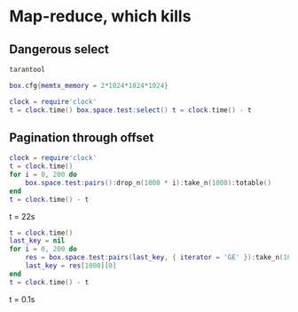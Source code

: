 # Map-reduce, which kills

## Dangerous select

```bash
tarantool
```

```lua
box.cfg{memtx_memory = 2*1024*1024*1024}
```

```lua
clock = require'clock'
t = clock.time() box.space.test:select() t = clock.time() - t
```

## Pagination through offset

```lua
clock = require'clock'
t = clock.time()
for i = 0, 200 do
    box.space.test:pairs():drop_n(1000 * i):take_n(1000):totable()
end
t = clock.time() - t
```
t = 22s

```lua
t = clock.time()
last_key = nil
for i = 0, 200 do
    res = box.space.test:pairs(last_key, { iterator = 'GE' }):take_n(1000):totable()
    last_key = res[1000][0]
end
t = clock.time() - t
```
t = 0.1s
